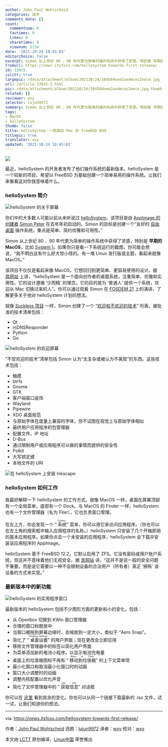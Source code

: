 ```yaml
---
author: John Paul Wohlscheid
categories: 技术
comments_data: []
count:
  commentnum: 0
  favtimes: 0
  likes: 0
  sharetimes: 0
  viewnum: 5134
date: '2021-10-24 10:45:03'
editorchoice: false
excerpt: Simon 从上世纪 80 、90 年代更为简单的操作系统中获得了灵感，特别是 早期的 MacOS，比如 System 1。
fromurl: https://news.itsfoss.com/hellosystem-towards-first-release/
id: 13915
islctt: true
largepic: /data/attachment/album/202110/24/104504nee2uo4mcez2oece.jpg
url: /article-13915-1.html
pic: /data/attachment/album/202110/24/104504nee2uo4mcez2oece.jpg.thumb.jpg
related: []
reviewer: wxy
selector: lujun9972
summary: Simon 从上世纪 80 、90 年代更为简单的操作系统中获得了灵感，特别是 早期的 MacOS，比如 System 1。
tags:
- MacOS
- helloSystem
thumb: false
title: helloSystem：一款类似 Mac 的 FreeBSD 系统
titlepic: true
translator: wxy
updated: '2021-10-24 10:45:03'
---
```


![](/data/attachment/album/202110/24/104504nee2uo4mcez2oece.jpg)


最近，helloSystem 的开发者发布了他们操作系统的最新版本。helloSystem 是一个较新的项目，希望以 FreeBSD 为基础创建一个简单易用的操作系统。让我们来看看这对你我意味着什么。


### helloSystem 简介


![helloSystem 的关于屏幕](/data/attachment/album/202110/24/104504ih0wsrk37sfrutfs.jpg)


你们中的大多数人可能以前从未听说过 [helloSystem](https://github.com/helloSystem/hello)。该项目是由 [AppImage 的创建者](https://itsfoss.com/appimage-interview/) [Simon Peter](https://github.com/probonopd) 在去年年初启动的。Simon 的目标是创建一个“友好的 [自由桌面](https://medium.com/@probonopd/bring-back-the-ease-of-80s-and-90s-personal-computing-393738c5e2a1) 操作系统，重点是简单、简约优雅和可用性。”


Simon 从上世纪 80 、90 年代更为简单的操作系统中获得了灵感，特别是 **早期的 MacOS**，比如 [System 1](https://github.com/helloSystem/hello/wiki#design-principles)。如果你只是看一下系统运行的截图，你可能会想说，“我不明白这有什么好大惊小怪的。有一堆 Linux 发行版或主题，看起来就像 MacOS。”


该项目不仅仅是看起来像 MacOS，它想回归到更简单、更容易使用的设计。据 [其网站](https://hellosystem.github.io/docs/) 上讲，“helloSystem 是一个面向创作者的桌面系统，注重简单、优雅和实用性。它的设计遵循 ‘少而精’ 的理念。它的目的是为 ‘普通人’ 提供一个系统，欢迎从 Mac 切换过来的人”。你可以通过观看 Simon 在 [FOSDEM 21](https://fosdem.org/2021/schedule/event/hello_bsd/) 上的演讲，了解更多关于他对 helloSystem 计划的想法。


就像 [Suckless 项目](https://suckless.org/sucks/) 一样，Simon 创建了一个 “[欢迎和不欢迎的技术](https://github.com/helloSystem/hello/wiki/Welcome-and-unwelcome-technologies)” 列表。被批准的技术清单包括：


* Qt
* mDNSResponder
* Python
* Go


![helloSystem 的欢迎屏幕](/data/attachment/album/202110/24/104505vz7s807k3x7saff5.jpg)


“不受欢迎的技术”清单包括 Simon 认为“太复杂或被认为不美观”的东西。这些技术包括：


* 触摸
* btrfs
* Gnome
* GTK
* 客户端窗口装饰
* Wayland
* Pipewire
* XDG 桌面规范
* 与原始字体在度量上兼容的字体，但不试图在视觉上与原始字体相似
* 最终用户应用程序的包管理器
* 配置文件、IP 地址
* D-Bus
* 通过限制用户或应用程序可以做的事情而提供的安全性
* Polkit
* 大写锁定键
* 本地文件的 URI


![在 helloSystem 上安装 Inkscape](/data/attachment/album/202110/24/104505e1xd1501nheknd1x.jpg)


### helloSystem 如何工作


我最好解释一下 helloSystem 的工作方式。就像 MacOS 一样，桌面在屏幕顶部有一个全局菜单，底部有一个 Dock。与 MacOS 的 Finder 一样，helloSystem 也有一个文件管理器（名为 Filer），它也负责窗口管理。


在左上方，你会发现一个 “<ruby> 系统 <rt>  System </rt></ruby>” 菜单，你可以用它来访问应用程序。（你也可以在左上角的搜索框中输入应用程序的名称。）helloSystem 只安装了几个开箱即用的基本应用程序。如果你点击一个未安装的应用程序，helloSystem 会下载并安装该应用程序的 AppImage。


helloSystem 基于 FreeBSD 12.2。它默认启用了 ZFS。它没有密码或用户账户系统，但这并不意味着他们无视安全。据 [其网站](https://github.com/helloSystem/hello/wiki/Welcome-and-unwelcome-technologies) 讲，“这并不是说一般的安全问题不重要。而是说它需要以一种不会限制设备的合法用户（所有者）真正 ‘拥有’ 该设备的方式来实现。”


### 最新版本中的新功能


![helloSystem 的实用程序窗口](/data/attachment/album/202110/24/104506gfwb77elz3xub7zb.jpg)


最新版本的 helloSystem 包括不少图形方面的更新和小的变化，包括：


* 从 Openbox 切换到 KWin 窗口管理器
* 合理的窗口标题居中
* 当窗口被拖到屏幕边缘时，会缩放到一定大小，类似于 “Aero Snap”。
* 简化了 “<ruby> 桌面设置 <rt>  Desktop Settings </rt></ruby>” 的用户界面；现在更改会立即应用
* 移除文件管理器中的标签以简化用户界面
* 为菜单添加新的电池小程序，以显示电池充电量
* 桌面上的垃圾箱图标不再有 “<ruby> 移动到垃圾箱 <rt>  Move to Trash </rt></ruby>” 的上下文菜单项
* 最小化窗口和取消最小化窗口时的动画
* 窗口大小调整时的动画
* 调整内核配置以优化声音
* 简化了文件管理器中的 “<ruby> 获取信息 <rt>  Get Info </rt></ruby>” 对话框


你可以在 [这里](https://github.com/helloSystem/ISO/releases/tag/r0.6.0) 看到其余的变化。你也可以从同一个链接下载最新的 .iso 文件。试一试，让我们知道你的想法。




---


via: <https://news.itsfoss.com/hellosystem-towards-first-release/>


作者：[John Paul Wohlscheid](https://news.itsfoss.com/author/john/) 选题：[lujun9972](https://github.com/lujun9972) 译者：[wxy](https://github.com/wxy) 校对：[wxy](https://github.com/wxy)


本文由 [LCTT](https://github.com/LCTT/TranslateProject) 原创编译，[Linux中国](https://linux.cn/) 荣誉推出
